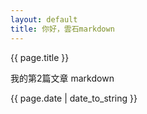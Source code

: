 ```yaml
---
layout: default
title: 你好，雲石markdown
---  
```


{{ page.title }}

我的第2篇文章 markdown

{{ page.date | date_to_string }}